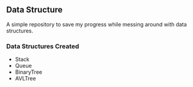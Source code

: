 ## Data Structure
A simple repository to save my progress while messing around with data structures.

### Data Structures Created
- Stack
- Queue
- BinaryTree
- AVLTree
